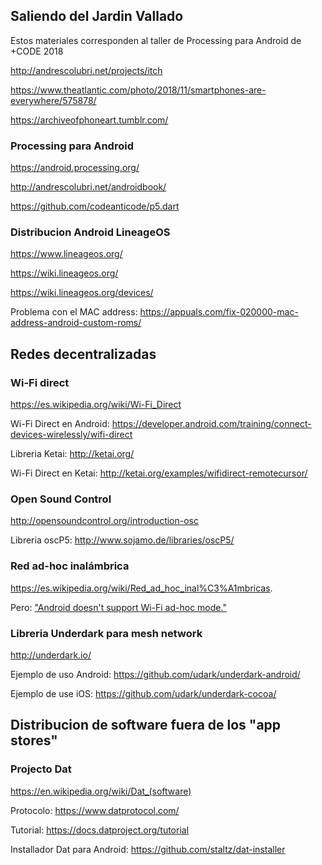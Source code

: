 ## Saliendo del Jardin Vallado

Estos materiales corresponden al taller de Processing para Android de +CODE 2018

http://andrescolubri.net/projects/itch

https://www.theatlantic.com/photo/2018/11/smartphones-are-everywhere/575878/

https://archiveofphoneart.tumblr.com/

### Processing para Android

https://android.processing.org/

http://andrescolubri.net/androidbook/

https://github.com/codeanticode/p5.dart

### Distribucion Android LineageOS 

https://www.lineageos.org/

https://wiki.lineageos.org/

https://wiki.lineageos.org/devices/

Problema con el MAC address: https://appuals.com/fix-020000-mac-address-android-custom-roms/

## Redes decentralizadas

### Wi-Fi direct

https://es.wikipedia.org/wiki/Wi-Fi_Direct

Wi-Fi Direct en Android: https://developer.android.com/training/connect-devices-wirelessly/wifi-direct

Libreria Ketai: http://ketai.org/

Wi-Fi Direct en Ketai: http://ketai.org/examples/wifidirect-remotecursor/

### Open Sound Control

http://opensoundcontrol.org/introduction-osc

Libreria oscP5: http://www.sojamo.de/libraries/oscP5/ 

### Red ad-hoc inalámbrica

https://es.wikipedia.org/wiki/Red_ad_hoc_inal%C3%A1mbricas. 

Pero: ["Android doesn't support Wi-Fi ad-hoc mode."](https://developer.android.com/training/connect-devices-wirelessly/wifi-direct)

### Libreria Underdark para mesh network

http://underdark.io/

Ejemplo de uso Android: https://github.com/udark/underdark-android/

Ejemplo de use iOS: https://github.com/udark/underdark-cocoa/

## Distribucion de software fuera de los "app stores"

### Projecto Dat

https://en.wikipedia.org/wiki/Dat_(software)

Protocolo: https://www.datprotocol.com/

Tutorial: https://docs.datproject.org/tutorial

Installador Dat para Android: https://github.com/staltz/dat-installer
